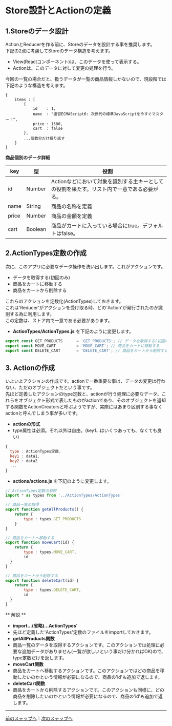 # Store設計とActionの定義

## 1.Storeのデータ設計
ActionとReducerを作る前に、Storeのデータを設計する事を推奨します。  
下記の2点に考慮してStoreのデータ構造を考えます。

- View(Reactコンポーネント)は、このデータを使って表示する。
- Actionは、このデータに対して変更の処理を行う。

今回の一覧の場合だと、扱うデータが一覧の商品情報しかないので、現段階では下記のような構造を考えます。

```
{
    items : [
        {
            id    : 1,
            name  : "速習ECMAScript6: 次世代の標準JavaScriptを今すぐマスター！",
            price : 1500,
            cart  : false
        },
        ...個数分だけ繰り返す
    ]
}
```

**商品個別のデータ詳細**

key | 型 | 役割
--- | --- | ---
id | Number | Actionなどにおいて対象を識別する主キーとしての役割を果たす。リスト内で一意である必要がる。
name | String | 商品の名称を定義
price | Number | 商品の金額を定義
cart | Boolean | 商品がカートに入っている場合にtrue。デフォルトはfalse。


## 2.ActionTypes定数の作成

次に、このアプリに必要なデータ操作を洗い出します。これがアクションです。

- データを取得する(初回のみ)
- 商品をカートに移動する
- 商品をカートから削除する

これらのアクションを定数化(ActionTypes)しておきます。  
これは'Reducer'がアクションを受け取る時、どの'Action'が発行されたのか識別する為に利用します。  
この定数は、ストア内で一意である必要があります。

- **ActionTypes/ActionTypes.js** を下記のように変更します。

```js
export const GET_PRODUCTS      = 'GET_PRODUCTS'; // データを取得する(初回のみ)
export const MOVE_CART         = 'MOVE_CART'; // 商品をカートに移動する
export const DELETE_CART       = 'DELETE_CART'; // 商品をカートから削除する
```


## 3. Actionの作成

いよいよアクションの作成です。actionで一番重要な事は、データの変更は行わない、ただのオブジェクトだという事です。  
先ほど定義したアクションのtype定数と、actionが行う処理に必要なデータ、これらをオブジェクト形式で表したものがactionであり、そのオブジェクトを返却する関数をActionCreatorsと呼ぶようですが、実際にはあまり区別する事なくactionと呼んでしまう事が多いです。

- **actionの形式**
 - type属性は必須。それ以外は自由。(key1...はいくつあっても、なくても良い)

```js
{
  type : ActionTypes定数,
  key1 : data1,
  key2 : data2
  ...
}
```

- **actions/actions.js** を下記のように変更します。

```js
// ActionTypes定数の参照
import * as types from '../ActionTypes/ActionTypes'

// 商品一覧の取得
export function getAllProducts() {
    return {
        type : types.GET_PRODUCTS
    }
}

// 商品をカートへ移動する
export function moveCart(id) {
    return {
        type : types.MOVE_CART,
        id
  }
}

// 商品をカートから削除する
export function deleteCart(id) {
    return {
        type : types.DELETE_CART,
        id
  }
}
```

** 解説 **
- **import...(省略)...ActionTypes'**
 - 先ほど定義した'ActionTypes'定数のファイルをimportしておきます。
- **getAllProducts関数**
 - 商品一覧のデータを取得するアクションです。このアクションでは処理に必要な追加データがありません(一覧が欲しいという事だけ分かればOK)ので、type定数だけを返します。
- **moveCart関数**
 - 商品をカートへ移動するアクションです。このアクションではどの商品を移動したいのかという情報が必要になるので、商品の'id'も追加で返します。
- **deleteCart関数**
 - 商品をカートから削除するアクションです。このアクションも同様に、どの商品を削除したいのかという情報が必要になるので、商品の'id'も追加で返します。

- - -

[前のステップへ](step1.md)｜[次のステップへ](step3.md)
